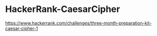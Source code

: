 # HackerRank-CaesarCipher

https://www.hackerrank.com/challenges/three-month-preparation-kit-caesar-cipher-1
